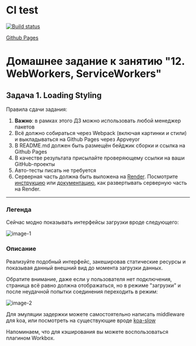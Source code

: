 # CI test
[![Build status](https://ci.appveyor.com/api/projects/status/mh72s4almdlw24k5?svg=true)](https://ci.appveyor.com/project/Natasha01013/ahj-hw12-task1-workers)  

[Github Pages](https://natasha01013.github.io/ahj-hw12-task1-workers/)   

# Домашнее задание к занятию "12. WebWorkers, ServiceWorkers"  
## Задача 1. Loading Styling  

Правила сдачи задания:  

1. **Важно**: в рамках этого ДЗ можно использовать любой менеджер пакетов  
2. Всё должно собираться через Webpack (включая картинки и стили) и выкладываться на Github Pages через Appveyor  
3. В README.md должен быть размещён бейджик сборки и ссылка на Github Pages  
4. В качестве результата присылайте проверяющему ссылки на ваши GitHub-проекты  
5. Авто-тесты писать не требуется  
6. Серверная часть должна быть выложена на [Render](https://render.com/). Посмотрите [инструкцию](https://github.com/netology-code/ahj-homeworks/tree/video/docs/render#readme) или [документацию](https://render.com/docs/deploy-node-express-app), как развертывать серверную часть на Render.  

-----

### Легенда  

Сейчас модно показывать интерфейсы загрузки вроде следующего:  

![image-1](https://github.com/netology-code/ahj-homeworks/blob/AHJ-50/workers/pic/loading.png) 

### Описание  

Реализуйте подобный интерфейс, закешировав статические ресурсы и показывая данный внешний вид до момента загрузки данных.  

Обратите внимание, даже если у пользователя нет подключения, страница всё равно должна отображаться, но в режиме "загрузки" и после неудачной попытки соединения переходить в режим:  

![image-2](https://github.com/netology-code/ahj-homeworks/blob/AHJ-50/workers/pic/loading-2.png) 

Для эмуляции задержки можете самостоятельно написать middleware для koa, или посмотреть на существующие вроде [koa-slow](https://github.com/bahmutov/koa-slow)  

Напоминаем, что для кэширования вы можете воспользоваться плагином Workbox.  